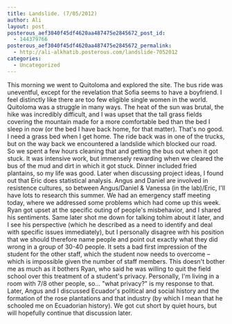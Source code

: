 ```yaml
---
title: Landslide. (7/05/2012)
author: Ali
layout: post
posterous_aef3040f45df4620aa487475e2845672_post_id:
  - 144379766
posterous_aef3040f45df4620aa487475e2845672_permalink:
  - http://ali-alkhatib.posterous.com/landslide-7052012
categories:
  - Uncategorized
---
```

This morning we went to Quitoloma and explored the site. The bus ride was uneventful, except for the revelation that Sofia seems to have a boyfriend. I feel distinctly like there are too few eligible single women in the world. 
Quitoloma was a struggle in many ways. The heat of the sun was brutal, the hike was incredibly difficult, and I was upset that the tall grass fields covering the mountain made for a more comfortable bed than the bed I sleep in now (or the bed I have back home, for that matter). 
That's no good. I need a grass bed when I get home. 
The ride back was in one of the trucks, but on the way back we encountered a landslide which blocked our road. So we spent a few hours cleaning that and getting the bus out when it got stuck. It was intensive work, but immensely rewarding when we cleared the bus of the mud and dirt in which it got stuck. 
Dinner included fried plantains, so my life was good. Later when discussing project ideas, I found out that Eric does statistical analysis. Angus and Daniel are involved in resistence cultures, so between Angus/Daniel & Vanessa (in the lab)/Eric, I'll have lots to research this summer. 
We had an emergency staff meeting today, where we addressed some problems which had come up this week. Ryan got upset at the specific outing of people's misbehavior, and I shared his sentiments. Same later shot me down for talking tohim about it later, and I see his perspective (which he described as a need to identify and deal with specific issues immediately), but I personally disagree with his position that we should therefore name people and point out exactly what they did wrong in a group of 30-40 people. It sets a bad first impression of the student for the other staff, which the student now needs to overcome &#8211; which is impossible given the number of staff members. 
This doesn't bother me as much as it bothers Ryan, who said he was willing to quit the field school over this treatment of a student's privacy. Personally, I'm living in a room with 7/8 other people, so&#8230; "what privacy?" is my response to that. 
Later, Angus and I discussed Ecuador's political and social history and the formation of the rose plantations and that industry (by which I mean that he schooled me on Ecuadorian history). We got cut short by quiet hours, but will hopefully continue that discussion later.
